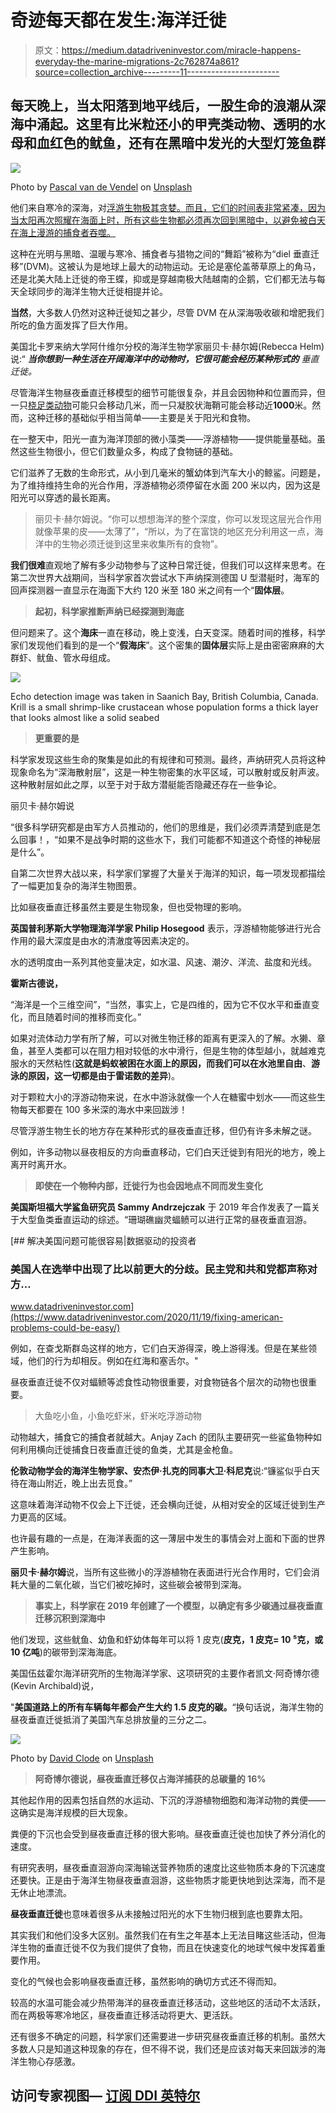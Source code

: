 # 奇迹每天都在发生:海洋迁徙

> 原文：<https://medium.datadriveninvestor.com/miracle-happens-everyday-the-marine-migrations-2c762874a861?source=collection_archive---------11----------------------->

## 每天晚上，当太阳落到地平线后，一股生命的浪潮从深海中涌起。这里有比米粒还小的甲壳类动物、透明的水母和血红色的鱿鱼，还有在黑暗中发光的大型灯笼鱼群

![](img/7b08e5e821fac8d10fd318edc6a267b2.png)

Photo by [Pascal van de Vendel](https://unsplash.com/@pascalvendel?utm_source=unsplash&utm_medium=referral&utm_content=creditCopyText) on [Unsplash](https://unsplash.com/s/photos/hd-fish?utm_source=unsplash&utm_medium=referral&utm_content=creditCopyText)

他们来自寒冷的深海，对[浮游生物极其贪婪。而且，它们的时间表非常紧凑，因为当太阳再次照耀在海面上时，所有这些生物都必须再次回到黑暗中，以避免被白天在海上漫游的捕食者吞噬。](https://en.wikipedia.org/wiki/Plankton#:~:text=Plankton%20are%20the%20diverse%20collection,constituting%20plankton%20are%20called%20plankters.)

这种在光明与黑暗、温暖与寒冷、捕食者与猎物之间的“舞蹈”被称为“diel 垂直迁移”(DVM)。这被认为是地球上最大的动物运动。无论是塞伦盖蒂草原上的角马，还是北美大陆上迁徙的帝王蝶，抑或是穿越南极大陆越南的企鹅，它们都无法与每天全球同步的海洋生物大迁徙相提并论。

**当然**，大多数人仍然对这种迁徙知之甚少，尽管 DVM 在从深海吸收碳和增肥我们所吃的鱼方面发挥了巨大作用。

美国北卡罗来纳大学阿什维尔分校的海洋生物学家丽贝卡·赫尔姆(Rebecca Helm)说:“ ***当你想到一种生活在开阔海洋中的动物时，它很可能会经历某种形式的*** *垂直迁徙。*

尽管海洋生物昼夜垂直迁移模型的细节可能很复杂，并且会因物种和位置而异，但一只[桡足类动物](https://en.wikipedia.org/wiki/Copepod)可能只会移动几米，而一只凝胶状海鞘可能会移动近**1000**米。然而，这种迁移的基础似乎相当简单——主要是关于阳光和食物。

在一整天中，阳光一直为海洋顶部的微小藻类——浮游植物——提供能量基础。虽然这些生物很小，但它们数量众多，构成了食物链的基础。

它们滋养了无数的生命形式，从小到几毫米的蟹幼体到汽车大小的鲸鲨。问题是，为了维持维持生命的光合作用，浮游植物必须停留在水面 200 米以内，因为这是阳光可以穿透的最长距离。

> 丽贝卡·赫尔姆说。“你可以想想海洋的整个深度，你可以发现这层光合作用就像苹果的皮——太薄了”，“所以，为了在富饶的地区充分利用这一点，海洋中的生物必须迁徙到这里来收集所有的食物”。

**我们很难**直观地了解有多少动物参与了这种日常迁徙，但我们可以这样来思考。在第二次世界大战期间，当科学家首次尝试水下声纳探测德国 U 型潜艇时，海军的回声探测器一直显示在海面下大约 120 米至 180 米之间有一个“**固体层**。

> **起初，科学家推断声纳已经探测到海底**

但问题来了。这个**海床**一直在移动，晚上变浅，白天变深。随着时间的推移，科学家们发现他们看到的是一个“**假海床**”。这个密集的**固体层**实际上是由密密麻麻的大群虾、鱿鱼、管水母组成。

![](img/775248bce25b3f7d3dcaa3b62ede4708.png)

Echo detection image was taken in Saanich Bay, British Columbia, Canada. Krill is a small shrimp-like crustacean whose population forms a thick layer that looks almost like a solid seabed

> **更重要的是**

科学家发现这些生命的聚集是如此的有规律和可预测。最终，声纳研究人员将这种现象命名为“深海散射层”，这是一种生物密集的水平区域，可以散射或反射声波。这种散射层如此之厚，以至于对于敌方潜艇能否隐藏还存在一些争论。

丽贝卡·赫尔姆说

“很多科学研究都是由军方人员推动的，他们的思维是，我们必须弄清楚到底是怎么回事！，“如果不是战争时期的这些水下，我们可能都不知道这个奇怪的神秘层是什么”。

自第二次世界大战以来，科学家们掌握了大量关于海洋的知识，每一项发现都描绘了一幅更加复杂的海洋生物图景。

比如昼夜垂直迁移虽然主要是生物现象，但也受物理的影响。

**英国普利茅斯大学物理海洋学家 Philip Hosegood** 表示，浮游植物能够进行光合作用的最大深度是由水的清澈度等因素决定的。

水的透明度由一系列其他变量决定，如水温、风速、潮汐、洋流、盐度和光线。

**霍斯古德说，**

“海洋是一个三维空间”，“当然，事实上，它是四维的，因为它不仅水平和垂直变化，而且随着时间的推移而变化。”

如果对流体动力学有所了解，可以对微生物迁移的距离有更深入的了解。水獭、章鱼，甚至人类都可以在阻力相对较低的水中滑行，但是生物的体型越小，就越难克服水的天然粘性(**这就是蚂蚁被困在水面上的原因，而我们可以在水池里自由**、**游泳的原因，这一切都是由于雷诺数的差异**)。

对于颗粒大小的浮游动物来说，在水中游泳就像一个人在糖蜜中划水——而这些生物每天都要在 100 多米深的海水中来回跋涉！

尽管浮游生物生长的地方存在某种形式的昼夜垂直迁移，但仍有许多未解之谜。

例如，许多动物以昼夜相反的方向垂直移动，它们白天迁徙到有阳光的地方，晚上离开时离开水。

> **即使在一个物种内部，迁徙行为也会因地点不同而发生变化**

**美国斯坦福大学鲨鱼研究员 Sammy Andrzejczak** 于 2019 年合作发表了一篇关于大型鱼类垂直运动的综述。“珊瑚礁幽灵蝠鲼可以进行正常的昼夜垂直洄游。

[](https://www.datadriveninvestor.com/2020/11/19/fixing-american-problems-could-be-easy/) [## 解决美国问题可能很容易|数据驱动的投资者

### 美国人在选举中出现了比以前更大的分歧。民主党和共和党都声称对方…

www.datadriveninvestor.com](https://www.datadriveninvestor.com/2020/11/19/fixing-american-problems-could-be-easy/) 

例如，在查戈斯群岛这样的地方，它们白天游得深，晚上游得浅。但是在某些领域，他们的行为却相反。例如在红海和塞舌尔。"

昼夜垂直迁徙不仅对蝠鲼等滤食性动物很重要，对食物链各个层次的动物也很重要。

> 大鱼吃小鱼，小鱼吃虾米，虾米吃浮游动物

动物越大，捕食它的捕食者就越大。Anjay Zach 的团队主要研究一些鲨鱼物种如何利用横向迁徙捕食日夜垂直迁徙的鱼类，尤其是金枪鱼。

**伦敦动物学会的海洋生物学家、安杰伊·扎克的同事大卫·科尼克**说:“镰鲨似乎白天待在海山附近，晚上出去觅食。”

这意味着海洋动物不仅会上下迁徙，还会横向迁徙，从相对安全的区域迁徙到生产力更高的区域。

也许最有趣的一点是，在海洋表面的这一薄层中发生的事情会对上面和下面的世界产生影响。

**丽贝卡·赫尔姆**说，当所有这些微小的浮游植物在表面进行光合作用时，它们会消耗大量的二氧化碳，当它们被吃掉时，这些碳会被带到深海。

> **事实上，科学家在 2019 年创建了一个模型，以确定有多少碳通过昼夜垂直迁移沉积到深海中**

他们发现，这些鱿鱼、幼鱼和虾幼体每年可以将 1 皮克(**皮克，1 皮克= 10 ⁵克，或 10 亿吨**)的碳带到深海海底。

美国伍兹霍尔海洋研究所的生物海洋学家、这项研究的主要作者凯文·阿奇博尔德(Kevin Archibald)说，

"**美国道路上的所有车辆每年都会产生大约 1.5 皮克的碳。**“换句话说，海洋生物的昼夜垂直迁徙抵消了美国汽车总排放量的三分之二。

![](img/aa9f996ce28297fab016a564e5377e5e.png)

Photo by [David Clode](https://unsplash.com/@davidclode?utm_source=unsplash&utm_medium=referral&utm_content=creditCopyText) on [Unsplash](https://unsplash.com/collections/6874876/in-depth?utm_source=unsplash&utm_medium=referral&utm_content=creditCopyText)

> **阿奇博尔德说，昼夜垂直迁移仅占海洋捕获的总碳量的 16%**

其他起作用的因素包括自然的水运动、下沉的浮游植物细胞和海洋动物的粪便——这确实是海洋规模的巨大现象。

粪便的下沉也会受到昼夜垂直迁移的很大影响。昼夜垂直迁徙也加快了养分消化的速度。

有研究表明，昼夜垂直洄游向深海输送营养物质的速度比这些物质本身的下沉速度还要快。正是由于海洋生物昼夜垂直洄游，这些物质才能更快地到达深海，而不是无休止地漂流。

**昼夜垂直迁徙**也意味着很多从未接触过阳光的水下生物归根到底也要靠太阳。

其实我们和他们没多大区别。虽然我们在有生之年基本上无法目睹这些活动，但海洋生物的垂直迁徙不仅为我们提供了食物，而且在快速变化的地球气候中发挥着重要作用。

变化的气候也会影响昼夜垂直迁移，虽然影响的确切方式还不得而知。

较高的水温可能会减少热带海洋的昼夜垂直迁移活动，这些地区的活动不太活跃，而在两极等寒冷地区，昼夜垂直迁移活动将更大、更活跃。

还有很多不确定的问题，科学家们还需要进一步研究昼夜垂直迁移的机制。虽然大多数人只是知道这种现象的存在，但不得不说，我们还是应该对每天来回跋涉的海洋生物心存感激。

## 访问专家视图— [订阅 DDI 英特尔](https://datadriveninvestor.com/ddi-intel)